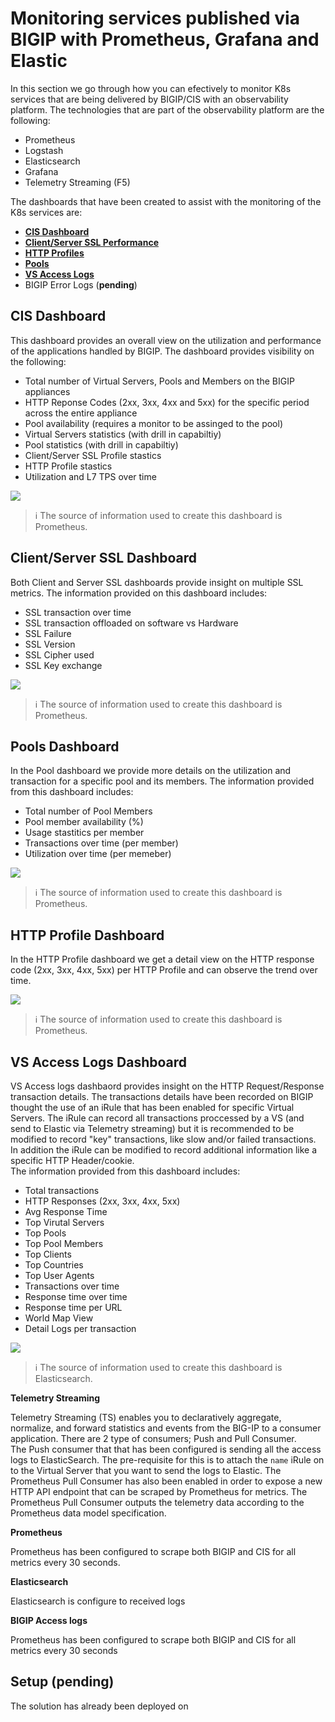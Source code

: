 # Monitoring services published via BIGIP with Prometheus, Grafana and Elastic
In this section we go through how you can efectively to monitor K8s services that are being delivered by BIGIP/CIS with an observability platform. The technologies that are part of the observability platform are the following:
- Prometheus
- Logstash
- Elasticsearch
- Grafana
- Telemetry Streaming (F5)

The dashboards that have been created to assist with the monitoring of the K8s services are:
  - [**CIS Dashboard**](#cis-dashboard)
  - [**Client/Server SSL Performance**](#clientserver-ssl-dashboard)
  - [**HTTP Profiles**](#http-profiles) 
  - [**Pools**](#pools-dashboard)
  - [**VS Access Logs**](#vs-access-logs)
  - BIGIP Error Logs (**pending**)

## CIS Dashboard
This dashboard provides an overall view on the utilization and performance of the applications handled by BIGIP. 
The dashboard provides visibility on the following:
- Total number of Virtual Servers, Pools and Members on the BIGIP appliances
- HTTP Reponse Codes (2xx, 3xx, 4xx and 5xx) for the specific period across the entire appliance
- Pool availability (requires a monitor to be assinged to the pool)
- Virtual Servers statistics (with drill in capabiltiy)
- Pool statistics (with drill in capabiltiy)
- Client/Server SSL Profile stastics 
- HTTP Profile stastics 
- Utilization and L7 TPS over time

<img src="https://raw.githubusercontent.com/skenderidis/f5-ingress-lab/main/use-cases/bigip-monitoring/images/dashboard.png">

>:information_source:
>  The source of information used to create this dashboard is Prometheus.

## Client/Server SSL Dashboard
Both Client and Server SSL dashboards provide insight on multiple SSL metrics. The information provided on this dashboard includes:
- SSL transaction over time
- SSL transaction offloaded on software vs Hardware
- SSL Failure
- SSL Version
- SSL Cipher used
- SSL Key exchange

<img src="https://raw.githubusercontent.com/skenderidis/f5-ingress-lab/main/use-cases/bigip-monitoring/images/client-ssl.png">

>:information_source:
>  The source of information used to create this dashboard is Prometheus.

## Pools Dashboard
In the Pool dashboard we provide more details on the utilization and transaction for a specific pool and its members. The information provided from this dashboard includes:
- Total number of Pool Members
- Pool member availability (%)
- Usage stastitics per member
- Transactions over time (per member)
- Utilization over time (per memeber)

<img src="https://raw.githubusercontent.com/skenderidis/f5-ingress-lab/main/use-cases/bigip-monitoring/images/pools.png">

>:information_source:
>  The source of information used to create this dashboard is Prometheus.

## HTTP Profile Dashboard
In the HTTP Profile dashboard we get a detail view on the HTTP response code (2xx, 3xx, 4xx, 5xx) per HTTP Profile and can observe the trend over time.

<img src="https://raw.githubusercontent.com/skenderidis/f5-ingress-lab/main/use-cases/bigip-monitoring/images/http-profile.png">

>:information_source:
>  The source of information used to create this dashboard is Prometheus.

## VS Access Logs Dashboard
VS Access logs dashbaord provides insight on the HTTP Request/Response transaction details. The transactions details have been recorded on BIGIP thought the use of an iRule that has been enabled for specific Virtual Servers. The iRule can record all transactions proccessed by a VS (and send to Elastic via Telemetry streaming) but it is recommended to be modified to record "key" transactions, like slow and/or failed transactions. In addition the iRule can be modified to record additional information like a specific HTTP Header/cookie.   
 The information provided from this dashboard includes:
- Total transactions
- HTTP Responses (2xx, 3xx, 4xx, 5xx)
- Avg Response Time
- Top Virutal Servers 
- Top Pools
- Top Pool Members
- Top Clients 
- Top Countries
- Top User Agents
- Transactions over time
- Response time over time
- Response time per URL
- World Map View
- Detail Logs per transaction


<img src="https://raw.githubusercontent.com/skenderidis/f5-ingress-lab/main/use-cases/bigip-monitoring/images/access-logs.png">


>:information_source:
>  The source of information used to create this dashboard is Elasticsearch.


**Telemetry Streaming**

Telemetry Streaming (TS) enables you to declaratively aggregate, normalize, and forward statistics and events from the BIG-IP to a consumer application. There are 2 type of consumers; Push and Pull Consumer. <br>
The Push consumer that that has been configured is sending all the access logs to ElasticSearch. The pre-requisite for this is to attach the `name` iRule on to the Virtual Server that you want to send the logs to Elastic. 
The Prometheus Pull Consumer has also been enabled in order to expose a new HTTP API endpoint that can be scraped by Prometheus for metrics. The Prometheus Pull Consumer outputs the telemetry data according to the Prometheus data model specification. 

**Prometheus**

Prometheus has been configured to scrape both BIGIP and CIS for all metrics every 30 seconds.

**Elasticsearch**

Elasticsearch is configure to received logs 


**BIGIP Access logs**

Prometheus has been configured to scrape both BIGIP and CIS for all metrics every 30 seconds


## Setup (pending)
The solution has already been deployed on 
